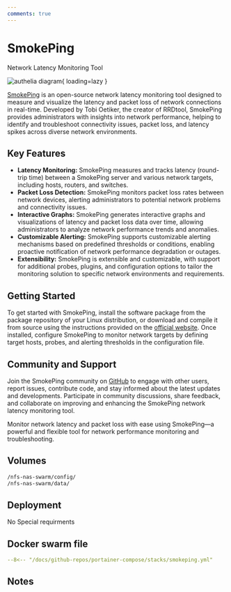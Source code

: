 ```yaml
---
comments: true
---
```


# SmokePing

Network Latency Monitoring Tool

![authelia diagram](/assets/diagrams/authelia.png){ loading=lazy }

[SmokePing](https://oss.oetiker.ch/smokeping/) is an open-source network latency monitoring tool designed to measure and visualize the latency and packet loss of network connections in real-time. Developed by Tobi Oetiker, the creator of RRDtool, SmokePing provides administrators with insights into network performance, helping to identify and troubleshoot connectivity issues, packet loss, and latency spikes across diverse network environments.

## Key Features

- **Latency Monitoring:** SmokePing measures and tracks latency (round-trip time) between a SmokePing server and various network targets, including hosts, routers, and switches.
- **Packet Loss Detection:** SmokePing monitors packet loss rates between network devices, alerting administrators to potential network problems and connectivity issues.
- **Interactive Graphs:** SmokePing generates interactive graphs and visualizations of latency and packet loss data over time, allowing administrators to analyze network performance trends and anomalies.
- **Customizable Alerting:** SmokePing supports customizable alerting mechanisms based on predefined thresholds or conditions, enabling proactive notification of network performance degradation or outages.
- **Extensibility:** SmokePing is extensible and customizable, with support for additional probes, plugins, and configuration options to tailor the monitoring solution to specific network environments and requirements.

## Getting Started

To get started with SmokePing, install the software package from the package repository of your Linux distribution, or download and compile it from source using the instructions provided on the [official website](https://oss.oetiker.ch/smokeping/). Once installed, configure SmokePing to monitor network targets by defining target hosts, probes, and alerting thresholds in the configuration file.

## Community and Support

Join the SmokePing community on [GitHub](https://github.com/oetiker/SmokePing) to engage with other users, report issues, contribute code, and stay informed about the latest updates and developments. Participate in community discussions, share feedback, and collaborate on improving and enhancing the SmokePing network latency monitoring tool.

Monitor network latency and packet loss with ease using SmokePing—a powerful and flexible tool for network performance monitoring and troubleshooting.


## Volumes

```bash
/nfs-nas-swarm/config/
/nfs-nas-swarm/data/
```

## Deployment
No Special requirments

## Docker swarm file
``` yaml linenums="1" 
--8<-- "/docs/github-repos/portainer-compose/stacks/smokeping.yml"
```

## Notes

